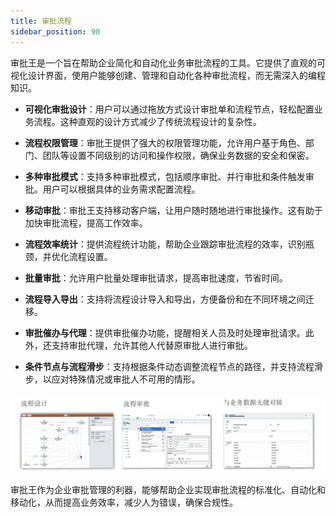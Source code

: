 ```yaml
---
title: 审批流程
sidebar_position: 90
---
```


审批王是一个旨在帮助企业简化和自动化业务审批流程的工具。它提供了直观的可视化设计界面，使用户能够创建、管理和自动化各种审批流程，而无需深入的编程知识。

- **可视化审批设计**：用户可以通过拖放方式设计审批单和流程节点，轻松配置业务流程。这种直观的设计方式减少了传统流程设计的复杂性。

- **流程权限管理**：审批王提供了强大的权限管理功能，允许用户基于角色、部门、团队等设置不同级别的访问和操作权限，确保业务数据的安全和保密。

- **多种审批模式**：支持多种审批模式，包括顺序审批、并行审批和条件触发审批。用户可以根据具体的业务需求配置流程。

- **移动审批**：审批王支持移动客户端，让用户随时随地进行审批操作。这有助于加快审批流程，提高工作效率。

- **流程效率统计**：提供流程统计功能，帮助企业跟踪审批流程的效率，识别瓶颈，并优化流程设置。

- **批量审批**：允许用户批量处理审批请求，提高审批速度，节省时间。

- **流程导入导出**：支持将流程设计导入和导出，方便备份和在不同环境之间迁移。

- **审批催办与代理**：提供审批催办功能，提醒相关人员及时处理审批请求。此外，还支持审批代理，允许其他人代替原审批人进行审批。

- **条件节点与流程滑步**：支持根据条件动态调整流程节点的路径，并支持流程滑步，以应对特殊情况或审批人不可用的情形。

![审批王.jpeg](./snapshot/approval-workflow/审批王.jpeg)

审批王作为企业审批管理的利器，能够帮助企业实现审批流程的标准化、自动化和移动化，从而提高业务效率，减少人为错误，确保合规性。
